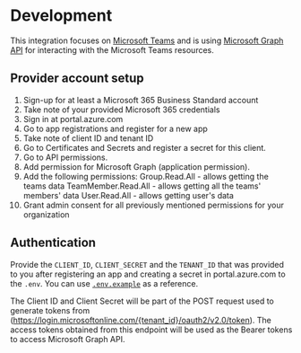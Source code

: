 # Development

This integration focuses on [Microsoft Teams](https://www.microsoft.com/) and is
using [Microsoft Graph API](https://graph.microsoft.com/v1.0/) for interacting
with the Microsoft Teams resources.

## Provider account setup

1. Sign-up for at least a Microsoft 365 Business Standard account
2. Take note of your provided Microsoft 365 credentials
3. Sign in at portal.azure.com
4. Go to app registrations and register for a new app
5. Take note of client ID and tenant ID
6. Go to Certificates and Secrets and register a secret for this client.
7. Go to API permissions.
8. Add permission for Microsoft Graph (application permission).
9. Add the following permissions: Group.Read.All - allows getting the teams data
   TeamMember.Read.All - allows getting all the teams' members' data
   User.Read.All - allows getting user's data
10. Grant admin consent for all previously mentioned permissions for your
    organization

## Authentication

Provide the `CLIENT_ID`, `CLIENT_SECRET` and the `TENANT_ID` that was provided
to you after registering an app and creating a secret in portal.azure.com to the
`.env`. You can use [`.env.example`](../.env.example) as a reference.

The Client ID and Client Secret will be part of the POST request used to
generate tokens from
(https://login.microsoftonline.com/{tenant_id}/oauth2/v2.0/token). The access
tokens obtained from this endpoint will be used as the Bearer tokens to access
Microsoft Graph API.

